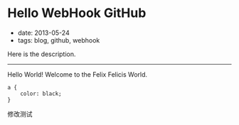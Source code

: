 # Hello WebHook GitHub

- date: 2013-05-24
- tags: blog, github, webhook

Here is the description.

-----------

Hello World! Welcome to the Felix Felicis World.

```
a {
    color: black;
}
```

修改测试
